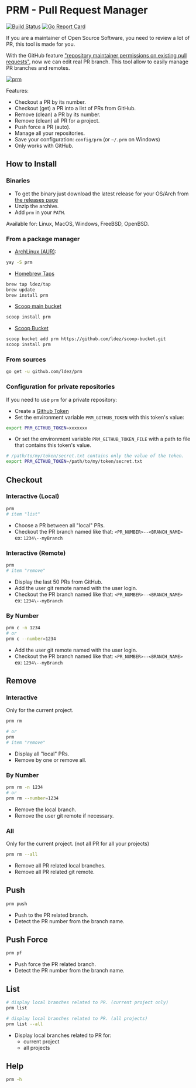 # PRM - Pull Request Manager

[![Build Status](https://travis-ci.org/ldez/prm.svg?branch=master)](https://travis-ci.org/ldez/prm)
[![Go Report Card](https://goreportcard.com/badge/github.com/ldez/prm)](https://goreportcard.com/report/github.com/ldez/prm)


If you are a maintainer of Open Source Software, you need to review a lot of PR, this tool is made for you.

With the GitHub feature ["repository maintainer permissions on existing pull requests"](https://help.github.com/articles/allowing-changes-to-a-pull-request-branch-created-from-a-fork/), now we can edit real PR branch.
This tool allow to easily manage PR branches and remotes.

[![prm](https://asciinema.org/a/176222.png)](https://asciinema.org/a/176222)

Features:

* Checkout a PR by its number.
* Checkout (get) a PR into a list of PRs from GitHub.
* Remove (clean) a PR by its number.
* Remove (clean) all PR for a project.
* Push force a PR (auto).
* Manage all your repositories.
* Save your configuration: `config/prm` (or `~/.prm` on Windows)
* Only works with GitHub.

## How to Install

### Binaries

* To get the binary just download the latest release for your OS/Arch from [the releases page](https://github.com/ldez/prm/releases)
* Unzip the archive.
* Add `prm` in your `PATH`.

Available for: Linux, MacOS, Windows, FreeBSD, OpenBSD.

### From a package manager

- [ArchLinux (AUR)](https://aur.archlinux.org/packages/prm/):
```bash
yay -S prm
```

- [Homebrew Taps](https://github.com/ldez/homebrew-tap)
```bash
brew tap ldez/tap
brew update
brew install prm
```

- [Scoop main bucket](https://github.com/lukesampson/scoop)
```bash
scoop install prm
```

- [Scoop Bucket](https://github.com/ldez/scoop-bucket)
```bash
scoop bucket add prm https://github.com/ldez/scoop-bucket.git
scoop install prm
```

### From sources

```bash
go get -u github.com/ldez/prm
```

### Configuration for private repositories

If you need to use `prm` for a private repository:

* Create a [Github Token](https://help.github.com/articles/creating-a-personal-access-token-for-the-command-line/)
* Set the environment variable `PRM_GITHUB_TOKEN` with this token's value:
```bash
export PRM_GITHUB_TOKEN=xxxxxxx
```
* Or set the environment variable `PRM_GITHUB_TOKEN_FILE` with a path to file that contains this token's value.
```bash
# /path/to/my/token/secret.txt contains only the value of the token.
export PRM_GITHUB_TOKEN=/path/to/my/token/secret.txt
```

## Checkout

### Interactive (Local)

```bash
prm
# item "list"
```

* Choose a PR between all "local" PRs.
* Checkout the PR branch named like that: `<PR_NUMBER>--<BRANCH_NAME>`
ex: `1234\--myBranch`

### Interactive (Remote)

```bash
prm
# item "remove"
```

* Display the last 50 PRs from GitHub.
* Add the user git remote named with the user login.
* Checkout the PR branch named like that: `<PR_NUMBER>--<BRANCH_NAME>`
ex: `1234\--myBranch`

### By Number

```bash
prm c -n 1234
# or
prm c --number=1234
```

* Add the user git remote named with the user login.
* Checkout the PR branch named like that: `<PR_NUMBER>--<BRANCH_NAME>`
ex: `1234\--myBranch`

## Remove

### Interactive

Only for the current project.

```bash
prm rm

# or
prm
# item "remove"
```

* Display all "local" PRs.
* Remove by one or remove all.

### By Number

```bash
prm rm -n 1234
# or
prm rm --number=1234
```

* Remove the local branch.
* Remove the user git remote if necessary.

### All

Only for the current project. (not all PR for all your projects)

```bash
prm rm --all
```

* Remove all PR related local branches.
* Remove all PR related git remote.

## Push

```bash
prm push
```

* Push to the PR related branch.
* Detect the PR number from the branch name.

## Push Force

```bash
prm pf
```

* Push force the PR related branch.
* Detect the PR number from the branch name.

## List

```bash
# display local branches related to PR. (current project only)
prm list

# display local branches related to PR. (all projects)
prm list --all
```

* Display local branches related to PR for:
  * current project
  * all projects

## Help

```bash
prm -h
```

